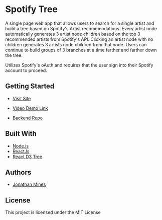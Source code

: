 Spotify Tree
===============
A single page web app that allows users to search for a single artist and build a tree based on Spotify's Artist recommendations. Every artist node automatically generates 3 artist node children based on the top 3 recommended artists from Spotify's API. Clicking an artist node with no children generates 3 artists node children from that node. Users can continue to build groups of 3 branches at a time farther and farther down the tree.

Utilizes Spotify's oAuth and requires that the user sign into their Spotify account to proceed.

## Getting Started

* [Visit Site](https://thespotifytree.herokuapp.com/)

* [Video Demo Link](https://www.youtube.com/embed/R_bYDokIiQs?rel=0)

* [Backend Repo](https://github.com/MinesJA/spotify_tree_backend)

## Built With
* [Node.js](https://nodejs.org/en/)
* [ReactJs](https://reactjs.org/)
* [React D3 Tree](https://www.npmjs.com/package/react-d3-tree)

## Authors
* [Jonathan Mines](https://github.com/MinesJA)

## License
This project is licensed under the MIT License
